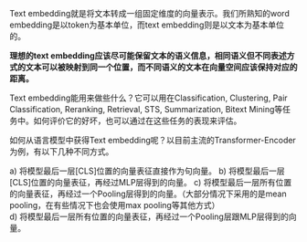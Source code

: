 
Text embedding就是将文本转成一组固定维度的向量表示。我们所熟知的word embedding是以token为基本单位，而text embedding则是以文本为基本单位的。 

**理想的text embedding应该尽可能保留文本的语义信息，相同语义但不同表述方式的文本可以被映射到同一个位置，而不同语义的文本在向量空间应该保持对应的距离。**


Text embedding能用来做些什么？它可以用在Classification, Clustering, Pair Classification, Reranking, Retrieval, STS, Summarization, Bitext Mining等任务中。如何评价它的好坏，也可以通过在这些任务的表现来评估。


如何从语言模型中获得Text embedding呢？以目前主流的Transformer-Encoder为例，有以下几种不同方式。


a) 将模型最后一层[CLS]位置的向量表征直接作为句向量。
b) 将模型最后一层[CLS]位置的向量表征，再经过MLP层得到的向量。
c) 将模型最后一层所有位置的向量表征，再经过一个Pooling层得到的向量。（大部分情况下采用的是mean pooling，在有些情况下也会使用max pooling等其他方式）  
d) 将模型最后一层所有位置的向量表征，再经过一个Pooling层跟MLP层得到的向量。






